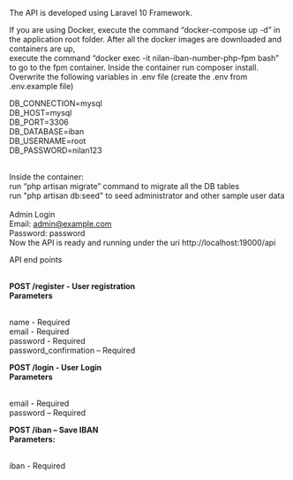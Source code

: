 <p>
The API is developed using Laravel 10 Framework.

If you are using Docker, execute the command “docker-compose up -d” in the application root folder.
After all the docker images are downloaded and containers are up, <br>execute the command “docker exec -it nilan-iban-number-php-fpm bash” to go to the fpm container. 
Inside the container run composer install.
Overwrite the following variables in .env file (create the .env from .env.example file)
</P>

<p>
DB_CONNECTION=mysql <br>
DB_HOST=mysql <br>
DB_PORT=3306 <br>
DB_DATABASE=iban <br>
DB_USERNAME=root <br>
DB_PASSWORD=nilan123 <br><br>

Inside the container:<br>
run “php artisan migrate” command to migrate all the DB tables <br>
run "php artisan db:seed" to seed administrator and other sample user data<br><br>
Admin Login<br>
Email: admin@example.com<br>
Password: password<br>
Now the API is ready and running under the uri http://localhost:19000/api
</p>
<p>
API end points<br><br>

<b>POST /register - User registration</b> <br> 
<b>Parameters</b><br><br>

name - Required<br>
email - Required<br>
password - Required<br>
password_confirmation – Required<br>

<b>POST /login - User Login</b><br>
<b>Parameters</b><br><br>

email - Required<br>
password – Required<br>

<b>POST /iban – Save IBAN</b><br>
<b>Parameters:</b><br><br>

iban - Required
</p>